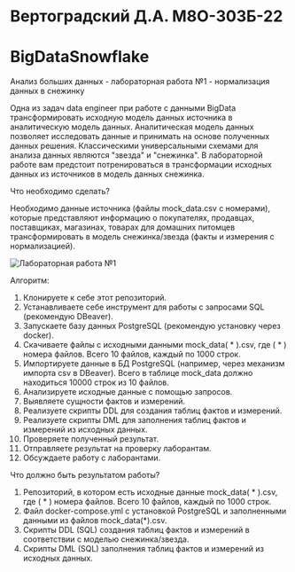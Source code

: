 # Вертоградский Д.А. М8О-303Б-22
# BigDataSnowflake
Анализ больших данных - лабораторная работа №1 - нормализация данных в снежинку

Одна из задач data engineer при работе с данными BigData трансформировать исходную модель данных источника в аналитическую модель данных. Аналитическая модель данных позволяет исследовать данные и принимать на основе полученных данных решения. Классическими универсальными схемами для анализа данных являются "звезда" и "снежинка". В лабораторной работе вам предстоит потренироваться в трансформации исходных данных из источников в модель данных снежинка.

Что необходимо сделать?

Необходимо данные источника (файлы mock_data.csv с номерами), которые представляют информацию о покупателях, продавцах, поставщиках, магазинах, товарах для домашних питомцев трансформировать в модель снежинка/звезда (факты и измерения с нормализацией).

![Лабораторная работа №1](https://github.com/user-attachments/assets/5bdd26dc-b9e5-4ddc-8df4-456d25503af4)

Алгоритм:
1. Клонируете к себе этот репозиторий.
2. Устанавливаете себе инструмент для работы с запросами SQL (рекомендую DBeaver).
3. Запускаете базу данных PostgreSQL (рекомендую установку через docker).
4. Скачиваете файлы с исходными данными mock_data( * ).csv, где ( * ) номера файлов. Всего 10 файлов, каждый по 1000 строк.
5. Импортируете данные в БД PostgreSQL (например, через механизм импорта csv в DBeaver). Всего в таблице mock_data должно находиться 10000 строк из 10 файлов.
6. Анализируете исходные данные с помощью запросов.
7. Выявляете сущности фактов и измерений.
8. Реализуете скрипты DDL для создания таблиц фактов и измерений.
9. Реализуете скрипты DML для заполнения таблиц фактов и измерений из исходных данных.
10. Проверяете полученный результат.
11. Отправляете результат на проверку лаборантам.
12. Обсуждаете работу с лаборантами.

Что должно быть результатом работы?
1. Репозиторий, в котором есть исходные данные mock_data( * ).csv, где ( * ) номера файлов. Всего 10 файлов, каждый по 1000 строк.
2. Файл docker-compose.yml с установкой PostgreSQL и заполненными данными из файлов mock_data(*).csv.
3. Скрипты DDL (SQL) создания таблиц фактов и измерений в соответствии с моделью снежинка/звезда.
4. Скрипты DML (SQL) заполнения таблиц фактов и измерений из исходных данных.
